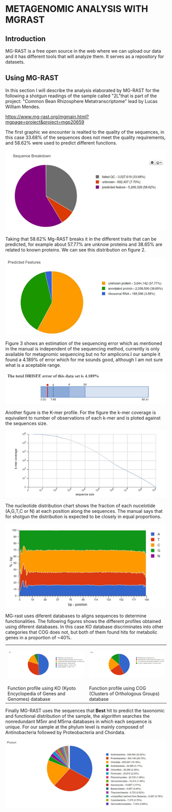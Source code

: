 # METAGENOMIC ANALYSIS WITH MGRAST

## Introduction

MG-RAST is a free open source in the web where we can upload our data and it has different tools that will analyze them. It serves as a repository for datasets.

## Using MG-RAST

In this section I will describe the analysis elaborated by MG-RAST for the following a shotgun readings of the sample called "2L"that is part of the project: "Common Bean Rhizosphere Metatranscriptome" lead by Lucas William Mendes.

https://www.mg-rast.org/mgmain.html?mgpage=project&project=mgp20659

The first graphic we encounter is realted to the quality of the sequences, in this case 33.68% of the sequences does not meet the quality requirements, and 58.62% were used to predict different functions.

<p align="center"><img src="/IMAGES/nt2/mgrastqc.JPG"></p>

Taking that 58.62% Mg-RAST breaks it in the different traits that can be predicted, for example about 57.77% are unknow proteins and 38.65% are related to known proteins. We can see this distribution on figure 2.

<p align="center"><img src="/IMAGES/nt2/mgrastfeatures.JPG"></p>

Figure 3 shows an estimation of the sequencing error which as mentioned in the manual is independent of the sequencing method, currently is only available for metagnomic sequencing but no for amplicons.I our sample it found a 4.189% of error which for me sounds good, although I am not sure what is a aceptable range.

<p align="center"><img src="/IMAGES/nt2/mgrasterror.JPG"></p>

Another figure is the K-mer profile. For the figure the k-mer coverage is equivalent to number of observations of each k-mer and  is ploted against the sequences size.

<p align="center"><img src="/IMAGES/nt2/mgrastkmerprofile.JPG"></p>

The nucleotide distribution chart shows the fraction of each nucelotide (A,G,T,C or N) at each position along the sequences. The manual says that for shotgun the distribution is expected to be closely in equal proportions.

<p align="center"><img src="/IMAGES/nt2/mgrastnucleotide.JPG"></p>

MG-rast uses diferent databases to aligns sequences to determine functionalities. The following figures shows the different profiles obtained using diferent databases. In this case KO database discriminates into other categories that COG does not, but both of them found hits for metabolic genes in a proportion of ~40%.

<table>
  <td><p align="center"><img src="/IMAGES/nt2/mgrastko.JPG"></p></td> 
  <td><p align="center"><img src="/IMAGES/nt2/mgrastcog.JPG"></p></td>
 <tr>
   <td> Function profile using KO (Kyoto Encyclopedia of Genes and Genomes) database</td>
   <td> Function profile using COG (Clusters of Orthologous Groups) database</td>
  </tr>
  </table>


Finally MG-RAST uses the sequences that **Best** hit to predict the taxonomic and functional distribution of the sample, the algorithm searches the nonredundant M5nr and M5rna databases in which each sequence is unique. For our sample at the phylum level is mainly composed of Antinobacteria followed by Proteobacteria and Chordata.

<p align="center"><img src="/IMAGES/nt2/mgrastphylum.jpg"></p>


